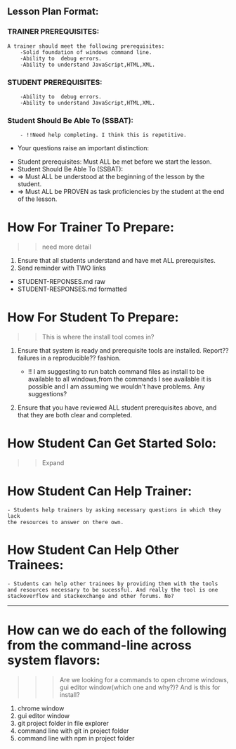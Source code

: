 ## Lesson Plan Format:

### TRAINER PREREQUISITES:
    A trainer should meet the following prerequisites:
        -Solid foundation of windows command line.
        -Ability to  debug errors.
        -Ability to understand JavaScript,HTML,XML.
        
### STUDENT PREREQUISITES:
        -Ability to  debug errors.
        -Ability to understand JavaScript,HTML,XML.

### Student Should Be Able To (SSBAT):
        - !!Need help completing. I think this is repetitive.

* Your questions raise an important distinction:
- Student prerequisites: Must ALL be met before we start the lesson.
- Student Should Be Able To (SSBAT):
- => Must ALL be understood at the beginning of the lesson by the student.
- => Must ALL be PROVEN as task proficiencies by the student at the end of the lesson.

# How For Trainer To Prepare:
>> need more detail
1. Ensure that all students understand and have met ALL prerequisites.
2. Send reminder with TWO links
- STUDENT-REPONSES.md raw 
- STUDENT-RESPONSES.md formatted

# How For Student To Prepare:
>> This is where the install tool comes in?
1. Ensure that system is ready and prerequisite tools are installed.  Report?? failures in a reproducible?? fashion.
    - !! I am suggesting to run batch command files as install to be available to all windows,from the commands I see available it is possible and I am assuming we wouldn't have problems. Any suggestions?
    
2. Ensure that you have reviewed ALL student prerequisites above, and that they are both clear and completed.


# How Student Can Get Started Solo:
>> Expand

# How Student Can Help Trainer:
    - Students help trainers by asking necessary questions in which they lack
    the resources to answer on there own.
    
# How Student Can Help Other Trainees:
    - Students can help other trainees by providing them with the tools and resources necessary to be sucessful. And really the tool is one stackoverflow and stackexchange and other forums. No?
    
    

---
# How can we do each of the following from the command-line across system flavors:
>>> Are we looking for a commands to open chrome windows, gui editor window(which one and why?)?
And is this for install?
1. chrome window
2. gui editor window
3. git project folder in file explorer
4. command line with git in project folder
5. command line with npm in project folder